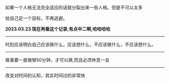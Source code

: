 如果一个人格无法完全适应的话就分裂出来一些人格。但是不可以太多

给自己定一个目标，不再逃避。

**2023.03.23 现在再看这个记录,有点中二啊,哈哈哈哈**
___
时刻应该明白自己应该做什么，应该想什么，不应该做什么，不应该想什么。
___
做事要一直做够50分钟，才可以换,而且必须休息一会
___
改变对时间的认知，其实时间过的非常快